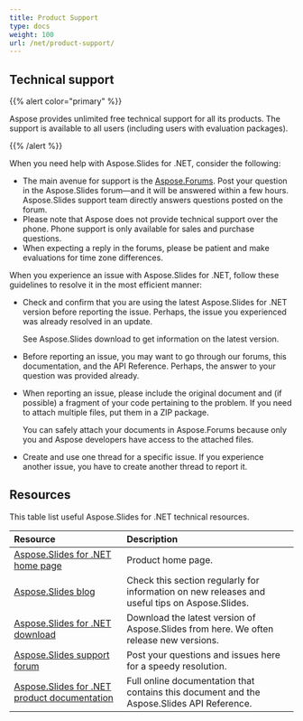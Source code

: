 ```yaml
---
title: Product Support
type: docs
weight: 100
url: /net/product-support/
---
```


## **Technical support**
{{% alert color="primary" %}}

Aspose provides unlimited free technical support for all its products. The support is available to all users (including users with evaluation packages).

{{% /alert %}} 

When you need help with Aspose.Slides for .NET, consider the following:

- The main avenue for support is the [Aspose.Forums](https://forum.aspose.com/c/slides/). Post your question in the Aspose.Slides forum—and it will be answered within a few hours. Aspose.Slides support team directly answers questions posted on the forum.
- Please note that Aspose does not provide technical support over the phone. Phone support is only available for sales and purchase questions.
- When expecting a reply in the forums, please be patient and make evaluations for time zone differences.


When you experience an issue with Aspose.Slides for .NET, follow these guidelines to resolve it in the most efficient manner:

- Check and confirm that you are using the latest Aspose.Slides for .NET version before reporting the issue. Perhaps, the issue you experienced was already resolved in an update. 

  See Aspose.Slides download to get information on the latest version.

- Before reporting an issue, you may want to go through our forums, this documentation, and the API Reference. Perhaps, the answer to your question was provided already. 

- When reporting an issue, please include the original document and (if possible) a fragment of your code pertaining to the problem. If you need to attach multiple files, put them in a ZIP package. 

  You can safely attach your documents in Aspose.Forums because only you and Aspose developers have access to the attached files.

- Create and use one thread for a specific issue. If you experience another issue, you have to create another thread to report it. 

## **Resources**
This table list useful Aspose.Slides for .NET technical resources.

|**Resource**|**Description**|
| :- | :- |
|[Aspose.Slides for .NET home page](https://products.aspose.com/slides/net)|Product home page.|
|[Aspose.Slides blog](https://blog.aspose.com/category/aspose-products/aspose-slides-product-family/)|Check this section regularly for information on new releases and useful tips on Aspose.Slides.|
|[Aspose.Slides for .NET download](https://www.nuget.org/packages/Aspose.Slides.NET/)|Download the latest version of Aspose.Slides from here. We often release new versions.|
|[Aspose.Slides support forum](https://forum.aspose.com/c/slides)|Post your questions and issues here for a speedy resolution.|
|[Aspose.Slides for .NET product documentation](/slides/net/)|Full online documentation that contains this document and the Aspose.Slides API Reference.|